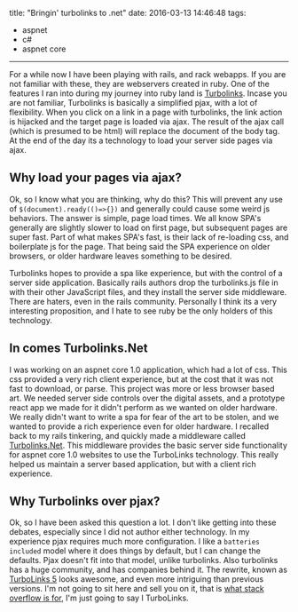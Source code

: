 title: "Bringin' turbolinks to .net"
date: 2016-03-13 14:46:48
tags:
- aspnet
- c#
- aspnet core
---


For a while now I have been playing with rails, and rack webapps. If you are not familiar with these, they are webservers created in ruby. One of the features I ran into during my journey into ruby land is [Turbolinks](https://github.com/turbolinks/turbolinks-classic). Incase you are not familiar, Turbolinks is basically a simplified pjax, with a lot of flexibility. When you click on a link in a page with turbolinks, the link action is hijacked and the target page is loaded via ajax. The result of the ajax call (which is presumed to be html) will replace the document of the body tag. At the end of the day its a technology to load your server side pages via ajax.
<!-- more -->

## Why load your pages via ajax?

Ok, so I know what you are thinking, why do this? This will prevent any use of `$(document).ready(()=>{})` and generally could cause some weird js behaviors. The answer is simple, page load times. We all know SPA's generally are slightly slower to load on first page, but subsequent pages are super fast. Part of what makes SPA's fast, is their lack of re-loading css, and boilerplate js for the page. That being said the SPA experience on older browsers, or older hardware leaves something to be desired.

Turbolinks hopes to provide a spa like experience, but with the control of a server side application. Basically rails authors drop the turbolinks.js file in with their other JavaScript files, and they install the server side middleware. There are haters, even in the rails community. Personally I think its a very interesting proposition, and I hate to see ruby be the only holders of this technology.

## In comes Turbolinks.Net

I was working on an aspnet core 1.0 application, which had a lot of css. This css provided a very rich client experience, but at the cost that it was not fast to download, or parse. This project was more or less browser based art. We needed server side controls over the digital assets, and a prototype react app we made for it didn't perform as we wanted on older hardware. We really didn't want to write a spa for fear of the art to be stolen, and we wanted to provide a rich experience even for older hardware. I recalled back to my rails tinkering, and quickly made a middleware called [Turbolinks.Net](https://github.com/tparnell8/TurboLinks.Net). This middleware provides the basic server side functionality for aspnet core 1.0 websites to use the TurboLinks technology. This really helped us maintain a server based application, but with a client rich experience.

## Why Turbolinks over pjax?

Ok, so I have been asked this question a lot. I don't like getting into these debates, especially since I did not author either technology. In my experience pjax requires much more configuration. I like a `batteries included` model where it does things by default, but I can change the defaults. Pjax doesn't fit into that model, unlike turbolinks. Also turbolinks has a huge community, and has companies behind it. The rewrite, known as [TurboLinks 5](https://github.com/turbolinks/turbolinks) looks awesome, and even more intriguing than previous versions. I'm not going to sit here and sell you on it, that is [what stack overflow is for](http://stackoverflow.com/a/14251289/3671357), I'm just going to say I <i class="fa fa-heart"></i> TurboLinks.
